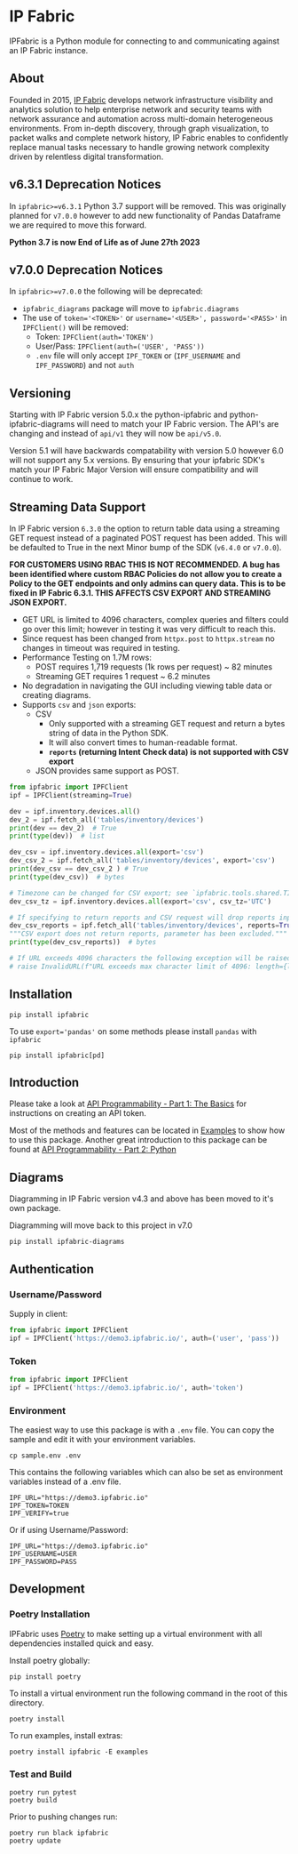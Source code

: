 # IP Fabric 

IPFabric is a Python module for connecting to and communicating against an IP Fabric instance.

## About

Founded in 2015, [IP Fabric](https://ipfabric.io/) develops network infrastructure visibility and analytics solution to
help enterprise network and security teams with network assurance and automation across multi-domain heterogeneous
environments. From in-depth discovery, through graph visualization, to packet walks and complete network history, IP
Fabric enables to confidently replace manual tasks necessary to handle growing network complexity driven by relentless
digital transformation. 

## v6.3.1 Deprecation Notices

In `ipfabric>=v6.3.1` Python 3.7 support will be removed.  This was originally 
planned for `v7.0.0` however to add new functionality of Pandas Dataframe we 
are required to move this forward.

**Python 3.7 is now End of Life as of June 27th 2023**

## v7.0.0 Deprecation Notices

In `ipfabric>=v7.0.0` the following will be deprecated:

- `ipfabric_diagrams` package will move to `ipfabric.diagrams`
- The use of `token='<TOKEN>'` or `username='<USER>', password='<PASS>'` in `IPFClient()` will be removed:
  - Token: `IPFClient(auth='TOKEN')`
  - User/Pass: `IPFClient(auth=('USER', 'PASS'))`
  - `.env` file will only accept `IPF_TOKEN` or (`IPF_USERNAME` and `IPF_PASSWORD`) and not `auth`

## Versioning

Starting with IP Fabric version 5.0.x the python-ipfabric and python-ipfabric-diagrams will need to
match your IP Fabric version.  The API's are changing and instead of `api/v1` they will now be `api/v5.0`.

Version 5.1 will have backwards compatability with version 5.0 however 6.0 will not support any 5.x versions.
By ensuring that your ipfabric SDK's match your IP Fabric Major Version will ensure compatibility and will continue to work.

## Streaming Data Support

In IP Fabric version `6.3.0` the option to return table data using a streaming
GET request instead of a paginated POST request has been added. This will be 
defaulted to True in the next Minor bump of the SDK (`v6.4.0` or `v7.0.0`).

**FOR CUSTOMERS USING RBAC THIS IS NOT RECOMMENDED. A bug has been identified 
where custom RBAC Policies do not allow you to create a Policy to the GET
endpoints and only admins can query data. This is to be fixed in IP Fabric 
6.3.1.  THIS AFFECTS CSV EXPORT AND STREAMING JSON EXPORT.**

* GET URL is limited to 4096 characters, complex queries and filters could go over this limit; however in testing it was very difficult to reach this.
* Since request has been changed from `httpx.post` to `httpx.stream` no changes in timeout was required in testing.
* Performance Testing on 1.7M rows:
  * POST requires 1,719 requests (1k rows per request) ~ 82 minutes
  * Streaming GET requires 1 request ~ 6.2 minutes
* No degradation in navigating the GUI including viewing table data or creating diagrams.
* Supports `csv` and `json` exports:
  * CSV 
    * Only supported with a streaming GET request and return a bytes string of data in the Python SDK.
    * It will also convert times to human-readable format.
    * **`reports` (returning Intent Check data) is not supported with CSV export**
  * JSON provides same support as POST.

```python
from ipfabric import IPFClient
ipf = IPFClient(streaming=True)

dev = ipf.inventory.devices.all()
dev_2 = ipf.fetch_all('tables/inventory/devices')
print(dev == dev_2)  # True
print(type(dev))  # list 

dev_csv = ipf.inventory.devices.all(export='csv')
dev_csv_2 = ipf.fetch_all('tables/inventory/devices', export='csv')
print(dev_csv == dev_csv_2 ) # True
print(type(dev_csv))  # bytes 

# Timezone can be changed for CSV export; see `ipfabric.tools.shared.TIMEZONES`
dev_csv_tz = ipf.inventory.devices.all(export='csv', csv_tz='UTC')

# If specifying to return reports and CSV request will drop reports input and use GET
dev_csv_reports = ipf.fetch_all('tables/inventory/devices', reports=True, export='csv')
"""CSV export does not return reports, parameter has been excluded."""
print(type(dev_csv_reports))  # bytes

# If URL exceeds 4096 characters the following exception will be raised:
# raise InvalidURL(f"URL exceeds max character limit of 4096: length={len(url)}.")
```

## Installation

```
pip install ipfabric
```

To use `export='pandas'` on some methods please install `pandas` with `ipfabric`

```
pip install ipfabric[pd]
```

## Introduction

Please take a look at [API Programmability - Part 1: The Basics](https://ipfabric.io/blog/api-programmability-part-1/)
for instructions on creating an API token.

Most of the methods and features can be located in [Examples](examples) to show how to use this package. 
Another great introduction to this package can be found at [API Programmability - Part 2: Python](https://ipfabric.io/blog/api-programmability-python/)

## Diagrams

Diagramming in IP Fabric version v4.3 and above has been moved to it's own package.

Diagramming will move back to this project in v7.0

```
pip install ipfabric-diagrams
```

## Authentication
### Username/Password
Supply in client:
```python
from ipfabric import IPFClient
ipf = IPFClient('https://demo3.ipfabric.io/', auth=('user', 'pass'))
```

### Token
```python
from ipfabric import IPFClient
ipf = IPFClient('https://demo3.ipfabric.io/', auth='token')
```

### Environment 
The easiest way to use this package is with a `.env` file.  You can copy the sample and edit it with your environment variables. 

```commandline
cp sample.env .env
```

This contains the following variables which can also be set as environment variables instead of a .env file.
```
IPF_URL="https://demo3.ipfabric.io"
IPF_TOKEN=TOKEN
IPF_VERIFY=true
```

Or if using Username/Password:
```
IPF_URL="https://demo3.ipfabric.io"
IPF_USERNAME=USER
IPF_PASSWORD=PASS
```

## Development

### Poetry Installation

IPFabric uses [Poetry](https://pypi.org/project/poetry/) to make setting up a virtual environment with all dependencies
installed quick and easy.

Install poetry globally:
```
pip install poetry
```

To install a virtual environment run the following command in the root of this directory.

```
poetry install
```

To run examples, install extras:
```
poetry install ipfabric -E examples
```

### Test and Build

```
poetry run pytest
poetry build
```

Prior to pushing changes run:
```
poetry run black ipfabric
poetry update
```
